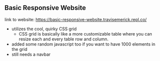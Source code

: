 ## Basic Responsive Website

link to website: https://basic-responsive-website.travisemerick.repl.co/

- utilizes the cool, quirky CSS grid
    - CSS grid is basically like a more customizable table where you can resize each and every table row and column.
- added some random javascript too if you want to have 1000 elements in the grid
- still needs a navbar
  